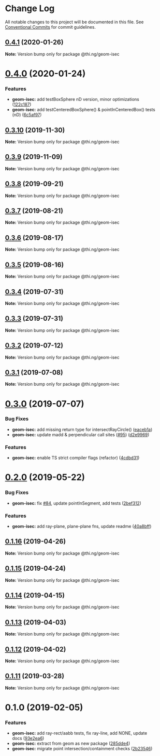 # Change Log

All notable changes to this project will be documented in this file.
See [Conventional Commits](https://conventionalcommits.org) for commit guidelines.

## [0.4.1](https://github.com/thi-ng/umbrella/compare/@thi.ng/geom-isec@0.4.0...@thi.ng/geom-isec@0.4.1) (2020-01-26)

**Note:** Version bump only for package @thi.ng/geom-isec





# [0.4.0](https://github.com/thi-ng/umbrella/compare/@thi.ng/geom-isec@0.3.10...@thi.ng/geom-isec@0.4.0) (2020-01-24)


### Features

* **geom-isec:** add testBoxSphere nD version, minor optimizations ([122c187](https://github.com/thi-ng/umbrella/commit/122c1876375f638b35f9f576824f2af081008081))
* **geom-isec:** add testCenteredBoxSphere() & pointInCenteredBox() tests (nD) ([6c5af97](https://github.com/thi-ng/umbrella/commit/6c5af97a8da9bce307bc76f956c185c5e75a9e8d))





## [0.3.10](https://github.com/thi-ng/umbrella/compare/@thi.ng/geom-isec@0.3.9...@thi.ng/geom-isec@0.3.10) (2019-11-30)

**Note:** Version bump only for package @thi.ng/geom-isec





## [0.3.9](https://github.com/thi-ng/umbrella/compare/@thi.ng/geom-isec@0.3.8...@thi.ng/geom-isec@0.3.9) (2019-11-09)

**Note:** Version bump only for package @thi.ng/geom-isec





## [0.3.8](https://github.com/thi-ng/umbrella/compare/@thi.ng/geom-isec@0.3.7...@thi.ng/geom-isec@0.3.8) (2019-09-21)

**Note:** Version bump only for package @thi.ng/geom-isec





## [0.3.7](https://github.com/thi-ng/umbrella/compare/@thi.ng/geom-isec@0.3.6...@thi.ng/geom-isec@0.3.7) (2019-08-21)

**Note:** Version bump only for package @thi.ng/geom-isec





## [0.3.6](https://github.com/thi-ng/umbrella/compare/@thi.ng/geom-isec@0.3.5...@thi.ng/geom-isec@0.3.6) (2019-08-17)

**Note:** Version bump only for package @thi.ng/geom-isec





## [0.3.5](https://github.com/thi-ng/umbrella/compare/@thi.ng/geom-isec@0.3.4...@thi.ng/geom-isec@0.3.5) (2019-08-16)

**Note:** Version bump only for package @thi.ng/geom-isec





## [0.3.4](https://github.com/thi-ng/umbrella/compare/@thi.ng/geom-isec@0.3.3...@thi.ng/geom-isec@0.3.4) (2019-07-31)

**Note:** Version bump only for package @thi.ng/geom-isec





## [0.3.3](https://github.com/thi-ng/umbrella/compare/@thi.ng/geom-isec@0.3.2...@thi.ng/geom-isec@0.3.3) (2019-07-31)

**Note:** Version bump only for package @thi.ng/geom-isec





## [0.3.2](https://github.com/thi-ng/umbrella/compare/@thi.ng/geom-isec@0.3.1...@thi.ng/geom-isec@0.3.2) (2019-07-12)

**Note:** Version bump only for package @thi.ng/geom-isec





## [0.3.1](https://github.com/thi-ng/umbrella/compare/@thi.ng/geom-isec@0.3.0...@thi.ng/geom-isec@0.3.1) (2019-07-08)

**Note:** Version bump only for package @thi.ng/geom-isec





# [0.3.0](https://github.com/thi-ng/umbrella/compare/@thi.ng/geom-isec@0.2.0...@thi.ng/geom-isec@0.3.0) (2019-07-07)


### Bug Fixes

* **geom-isec:** add missing return type for intersectRayCircle() ([eaceb1a](https://github.com/thi-ng/umbrella/commit/eaceb1a))
* **geom-isec:** update madd & perpendicular call sites ([#95](https://github.com/thi-ng/umbrella/issues/95)) ([d2e9969](https://github.com/thi-ng/umbrella/commit/d2e9969))


### Features

* **geom-isec:** enable TS strict compiler flags (refactor) ([4cdbd31](https://github.com/thi-ng/umbrella/commit/4cdbd31))





# [0.2.0](https://github.com/thi-ng/umbrella/compare/@thi.ng/geom-isec@0.1.16...@thi.ng/geom-isec@0.2.0) (2019-05-22)


### Bug Fixes

* **geom-isec:** fix [#84](https://github.com/thi-ng/umbrella/issues/84), update pointInSegment, add tests ([2bef312](https://github.com/thi-ng/umbrella/commit/2bef312))


### Features

* **geom-isec:** add ray-plane, plane-plane fns, update readme ([40a8bff](https://github.com/thi-ng/umbrella/commit/40a8bff))





## [0.1.16](https://github.com/thi-ng/umbrella/compare/@thi.ng/geom-isec@0.1.15...@thi.ng/geom-isec@0.1.16) (2019-04-26)

**Note:** Version bump only for package @thi.ng/geom-isec





## [0.1.15](https://github.com/thi-ng/umbrella/compare/@thi.ng/geom-isec@0.1.14...@thi.ng/geom-isec@0.1.15) (2019-04-24)

**Note:** Version bump only for package @thi.ng/geom-isec





## [0.1.14](https://github.com/thi-ng/umbrella/compare/@thi.ng/geom-isec@0.1.13...@thi.ng/geom-isec@0.1.14) (2019-04-15)

**Note:** Version bump only for package @thi.ng/geom-isec





## [0.1.13](https://github.com/thi-ng/umbrella/compare/@thi.ng/geom-isec@0.1.12...@thi.ng/geom-isec@0.1.13) (2019-04-03)

**Note:** Version bump only for package @thi.ng/geom-isec





## [0.1.12](https://github.com/thi-ng/umbrella/compare/@thi.ng/geom-isec@0.1.11...@thi.ng/geom-isec@0.1.12) (2019-04-02)

**Note:** Version bump only for package @thi.ng/geom-isec





## [0.1.11](https://github.com/thi-ng/umbrella/compare/@thi.ng/geom-isec@0.1.10...@thi.ng/geom-isec@0.1.11) (2019-03-28)

**Note:** Version bump only for package @thi.ng/geom-isec







# 0.1.0 (2019-02-05)


### Features

* **geom-isec:** add ray-rect/aabb tests, fix ray-line, add NONE, update docs ([93e2ea6](https://github.com/thi-ng/umbrella/commit/93e2ea6))
* **geom-isec:** extract from geom as new package ([285dde4](https://github.com/thi-ng/umbrella/commit/285dde4))
* **geom-isec:** migrate point intersection/containment checks ([2b23546](https://github.com/thi-ng/umbrella/commit/2b23546))
